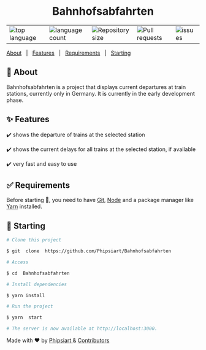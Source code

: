 


<h1  align="center">Bahnhofsabfahrten</h1>
<table align="center">
  <tr>
    <td valign="top"><img  alt="top language"  src="https://img.shields.io/github/languages/top/Phipsiart/bahnhofsabfahrten?color=informational"></td>
 <td valign="top"><img  alt="language count"  src="https://img.shields.io/github/languages/count/Phipsiart/bahnhofsabfahrten?color=blueviolet"></td>
  <td valign="top"><img  alt="Repository size"  src="https://img.shields.io/github/repo-size/Phipsiart/bahnhofsabfahrten?color=orange"></td>
     <td valign="top"><img  alt="Pull requests"  src="https://img.shields.io/github/issues-pr/Phipsiart/Bahnhofsabfahrten"></td>
    <td valign="top"><img  alt="issues"  src="https://img.shields.io/github/issues/Phipsiart/bahnhofsabfahrten?color=56BEB8"/></td>
  </tr>
</table>
<p>
  <a  href="#dart-about">About</a>  &#xa0; | &#xa0; <a  href="#sparkles-features">Features</a>  &#xa0; | &#xa0; <a  href="#white_check_mark-requirements">Requirements</a>  &#xa0; | &#xa0; <a  href="#checkered_flag-starting">Starting</a>  &#xa0;
</p

  

<br>

  

## :dart: About ##

  
Bahnhofsabfahrten is a project that displays current departures at train stations, currently only in Germany. It is currently in the early development phase.

  

## :sparkles: Features ##

  

:heavy_check_mark: shows the departure of trains at the selected station

:heavy_check_mark: shows the current delays for all trains at the selected station, if available

:heavy_check_mark: very fast and easy to use

  

## :white_check_mark: Requirements ##

  

Before starting :checkered_flag:, you need to have [Git](https://git-scm.com), [Node](https://nodejs.org/en/) and a package manager like [Yarn](https://yarnpkg.com/) installed.

  

## :checkered_flag: Starting ##

  

```bash
# Clone this project

$ git  clone  https://github.com/Phipsiart/Bahnhofsabfahrten

# Access

$ cd  Bahnhofsabfahrten

# Install dependencies

$ yarn install

# Run the project

$ yarn  start

# The server is now available at http://localhost:3000.

```

  
  
  
  

Made with :heart: by <a  href="https://github.com/Phipsiart"  target="_blank">Phipsiart </a>  & [Contributors](https://github.com/Phipsiart/Bahnhofsabfahrten/graphs/contributors)

  

&#xa0;
